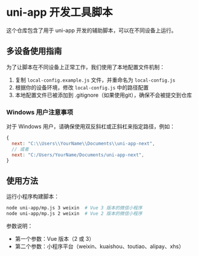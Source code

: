 # uni-app 开发工具脚本

这个仓库包含了用于 uni-app 开发的辅助脚本，可以在不同设备上运行。

## 多设备使用指南

为了让脚本在不同设备上正常工作，我们使用了本地配置文件机制：

1. 复制 `local-config.example.js` 文件，并重命名为 `local-config.js`
2. 根据你的设备环境，修改 `local-config.js` 中的路径配置
3. 本地配置文件已被添加到 .gitignore（如果使用git），确保不会被提交到仓库

### Windows 用户注意事项

对于 Windows 用户，请确保使用双反斜杠或正斜杠来指定路径，例如：

```js
{
  next: "C:\\Users\\YourName\\Documents\\uni-app-next",
  // 或者
  next: "C:/Users/YourName/Documents/uni-app-next",
}
```

## 使用方法

运行小程序构建脚本：

```bash
node uni-app/mp.js 3 weixin  # Vue 3 版本的微信小程序
node uni-app/mp.js 2 weixin  # Vue 2 版本的微信小程序
```

参数说明：
- 第一个参数：Vue 版本（2 或 3）
- 第二个参数：小程序平台（weixin、kuaishou、toutiao、alipay、xhs）